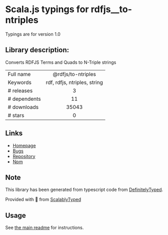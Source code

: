 
# Scala.js typings for rdfjs__to-ntriples

Typings are for version 1.0

## Library description:
Converts RDFJS Terms and Quads to N-Triple strings

|                    |                 |
| ------------------ | :-------------: |
| Full name          | @rdfjs/to-ntriples |
| Keywords           | rdf, rdfjs, ntriples, string |
| # releases         | 3 |
| # dependents       | 11 |
| # downloads        | 35043 |
| # stars            | 0 |

## Links
- [Homepage](https://github.com/rdfjs-base/to-ntriples)
- [Bugs](https://github.com/rdfjs-base/to-ntriples/issues)
- [Repository](https://github.com/rdfjs-base/to-ntriples)
- [Npm](https://www.npmjs.com/package/%40rdfjs%2Fto-ntriples)
    


## Note
This library has been generated from typescript code from [DefinitelyTyped](https://definitelytyped.org).

Provided with :purple_heart: from [ScalablyTyped](https://github.com/oyvindberg/ScalablyTyped)

## Usage
See [the main readme](../../readme.md) for instructions.


